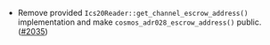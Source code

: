 - Remove provided `Ics20Reader::get_channel_escrow_address()` implementation and make `cosmos_adr028_escrow_address()`
  public.
  ([#2035](https://github.com/informalsystems/ibc-rs/issues/2387))
